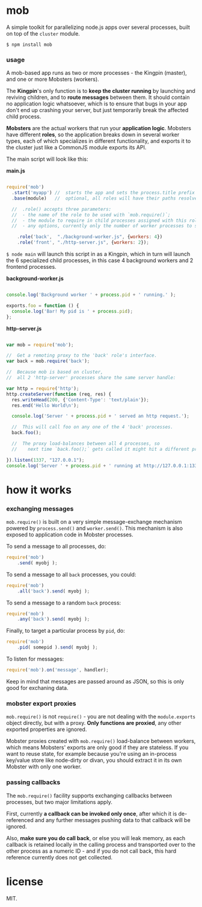 

# mob

A simple toolkit for parallelizing node.js apps over several processes, built on top of the `cluster` module.

    $ npm install mob

### usage

A mob-based app runs as two or more processes - the Kingpin (master), and one or more Mobsters (workers).

The **Kingpin**'s only function is to **keep the cluster running** by launching and reviving children,
and to **route messages** between them. It should contain no application logic whatsoever,
which is to ensure that bugs in your app don't end up crashing your server, but just temporarily break the affected child process.

**Mobsters** are the actual workers that run your **application logic**.
Mobsters have different **roles**, so the application breaks down in several worker types,
each of which specializes in different functionality, and exports it to the cluster just like a CommonJS module exports its API.

The main script will look like this:

**main.js**
```javascript

require('mob')
  .start('myapp') //  starts the app and sets the process.title prefix for all processes.
  .base(module)   //  optional, all roles will have their paths resolved relatively to this module.

  //  .role() accepts three parameters:
  //  - the name of the role to be used with `mob.require()`;
  //  - the module to require in child processes assigned with this role;
  //  - any options, currently only the number of worker processes to spin up and keep alive.

    .role('back',  "./background-worker.js", {workers: 4})
    .role('front', "./http-server.js", {workers: 2});
```

`$ node main` will launch this script in as a Kingpin,
which in turn will launch the 6 specialized child processes,
in this case 4 background workers and 2 frontend processes.

**background-worker.js**
```javascript

console.log('Background worker ' + process.pid + ' running.' );

exports.foo = function () {
  console.log('Bar! My pid is ' + process.pid);
};
```

**http-server.js**
```javascript

var mob = require('mob');

//  Get a remoting proxy to the 'back' role's interface.
var back = mob.require('back');

//  Because mob is based on cluster,
//  all 2 'http-server' processes share the same server handle:

var http = require('http');
http.createServer(function (req, res) {
  res.writeHead(200, {'Content-Type': 'text/plain'});
  res.end('Hello World\n');

  console.log('Server ' + process.pid + ' served an http request.');

  //  This will call foo on any one of the 4 'back' processes.
  back.foo();

  //  The proxy load-balances between all 4 processes, so
  //    next time `back.foo();` gets called it might hit a different process.

}).listen(1337, "127.0.0.1");
console.log('Server ' + process.pid + ' running at http://127.0.0.1:1337/');
```


# how it works

### exchanging messages

`mob.require()` is built on a very simple message-exchange mechanism
powered by `process.send()` and `worker.send()`. This mechanism is also exposed to application code in Mobster processes.

To send a message to all processes, do:
```javascript
require('mob')
    .send( myobj );
```

To send a message to all `back` processes, you could:
```javascript
require('mob')
    .all('back').send( myobj );
```

To send a message to a random `back` process:
```javascript
require('mob')
    .any('back').send( myobj );
```

Finally, to target a particular process by `pid`, do:
```javascript
require('mob')
    .pid( somepid ).send( myobj );
```

To listen for messages:
```javascript
require('mob').on('message', handler);
```

Keep in mind that messages are passed around as JSON, so this is only good for exchaning data.


### mobster export proxies

`mob.require()` is not `require()` -
you are not dealing with the `module.exports` object directly, but with a proxy.
**Only functions are proxied**, any other exported properties are ignored.

Mobster proxies created with `mob.require()` load-balance between workers,
which means Mobsters' exports are only good if they are stateless.
If you want to reuse state,
for example because you're using an in-process key/value store like node-dirty or divan,
you should extract it in its own Mobster with only one worker.


### passing callbacks

The `mob.require()` facility supports exchanging callbacks between processes, but two major limitations apply.

First, currently **a callback can be invoked only once**, after which it is de-referenced
and any further messages pushing data to that callback will be ignored.

Also, **make sure you do call back**, or else you will leak memory,
as each callback is retained locally in the calling process and transported over to the other process
as a numeric ID - and if you do not call back, this hard reference currently does not get collected.


# license

MIT.

